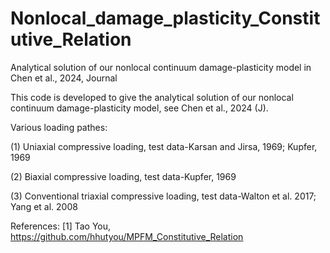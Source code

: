 # Nonlocal_damage_plasticity_Constitutive_Relation

Analytical solution of our nonlocal continuum damage-plasticity model in Chen et al., 2024, Journal

This code is developed to give the analytical solution of our nonlocal continuum damage-plasticity model, see Chen et al., 2024 (J).


Various loading pathes:

(1) Uniaxial compressive loading, test data-Karsan and Jirsa, 1969; Kupfer, 1969

(2) Biaxial compressive loading, test data-Kupfer, 1969

(3) Conventional triaxial compressive loading, test data-Walton et al. 2017;  Yang et al. 2008



References:
[1] Tao You, https://github.com/hhutyou/MPFM_Constitutive_Relation



